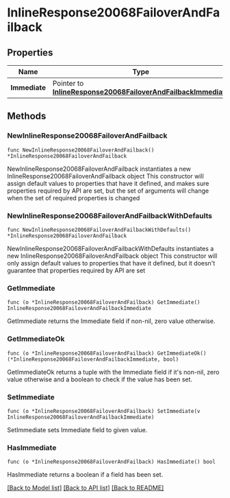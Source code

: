 # InlineResponse20068FailoverAndFailback

## Properties

Name | Type | Description | Notes
------------ | ------------- | ------------- | -------------
**Immediate** | Pointer to [**InlineResponse20068FailoverAndFailbackImmediate**](InlineResponse20068FailoverAndFailbackImmediate.md) |  | [optional] 

## Methods

### NewInlineResponse20068FailoverAndFailback

`func NewInlineResponse20068FailoverAndFailback() *InlineResponse20068FailoverAndFailback`

NewInlineResponse20068FailoverAndFailback instantiates a new InlineResponse20068FailoverAndFailback object
This constructor will assign default values to properties that have it defined,
and makes sure properties required by API are set, but the set of arguments
will change when the set of required properties is changed

### NewInlineResponse20068FailoverAndFailbackWithDefaults

`func NewInlineResponse20068FailoverAndFailbackWithDefaults() *InlineResponse20068FailoverAndFailback`

NewInlineResponse20068FailoverAndFailbackWithDefaults instantiates a new InlineResponse20068FailoverAndFailback object
This constructor will only assign default values to properties that have it defined,
but it doesn't guarantee that properties required by API are set

### GetImmediate

`func (o *InlineResponse20068FailoverAndFailback) GetImmediate() InlineResponse20068FailoverAndFailbackImmediate`

GetImmediate returns the Immediate field if non-nil, zero value otherwise.

### GetImmediateOk

`func (o *InlineResponse20068FailoverAndFailback) GetImmediateOk() (*InlineResponse20068FailoverAndFailbackImmediate, bool)`

GetImmediateOk returns a tuple with the Immediate field if it's non-nil, zero value otherwise
and a boolean to check if the value has been set.

### SetImmediate

`func (o *InlineResponse20068FailoverAndFailback) SetImmediate(v InlineResponse20068FailoverAndFailbackImmediate)`

SetImmediate sets Immediate field to given value.

### HasImmediate

`func (o *InlineResponse20068FailoverAndFailback) HasImmediate() bool`

HasImmediate returns a boolean if a field has been set.


[[Back to Model list]](../README.md#documentation-for-models) [[Back to API list]](../README.md#documentation-for-api-endpoints) [[Back to README]](../README.md)


